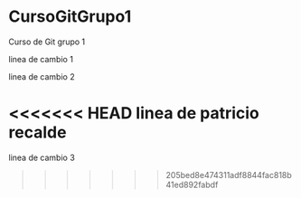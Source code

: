 # CursoGitGrupo1
Curso de Git grupo 1

linea de cambio 1

linea de cambio 2

<<<<<<< HEAD
linea de patricio recalde
=======
linea de cambio 3
>>>>>>> 205bed8e474311adf8844fac818b41ed892fabdf
